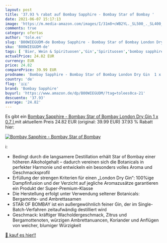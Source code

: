```yaml
---
layout: post
title: '37.93 % rabat auf Bombay Sapphire - Bombay Star of Bombay '
date: 2021-06-07 15:17:13
image: 'https://m.media-amazon.com/images/I/31m8+cWB2YL._SL500_._SL400_.jpg'
comments: true
category: ofertas
author: 'tole.es'
slug: 'B00WIEGUDM-de Bombay Sapphire - Bombay Star of Bombay London Dry Gin 1 x...'
sku: 'B00WIEGUDM-de'
tags: [ 'Bier, Wein & Spirituosen','Gin','Spirituosen','bombay sapphire', ]
actualPrice: 24.82 EUR
currency: EUR
price: 24.82
comparePrice: 39.99 EUR
prodname: 'Bombay Sapphire - Bombay Star of Bombay London Dry Gin  1 x 0.7 l '
country: 'de'
flag: '🇩🇪'
brand: 'Bombay Sapphire'
buyurl: 'https://www.amazon.de/dp/B00WIEGUDM/?tag=tolees0ca-21'
descuento: '37.93'
average: '24.82'
---
```


Es gibt ein [Bombay Sapphire - Bombay Star of Bombay London Dry Gin  1 x 0.7 l ](https://www.amazon.de/dp/B00WIEGUDM/?tag=tolees0ca-21) mit aktuellem Preis 24.82 EUR (original: 39.99 EUR) 37.93 % Rabatt hier:

[![Bombay Sapphire - Bombay Star of Bombay ](https://m.media-amazon.com/images/I/31m8+cWB2YL._SL500_._SL400_.jpg)](https://www.amazon.de/dp/B00WIEGUDM/?tag=tolees0ca-21)

ℹ️:

- Bedingt durch die langsamere Destillation erhält Star of Bombay einer höheren Alkoholgehalt – dadurch vereinen sich die Botanicals in perfekter Harmonie und entwickeln ein besonders volles Aroma und Geschmacksprofil
- Erfüllung der strengen Kriterien für einen „London Dry Gin“: 100%ige Dampfinfusion und der Verzicht auf jegliche Aromazusätze garantieren ein Produkt der Super-Premium-Klasse
- Die Herstellung erfolgt unter Verwendung seltener Botanicals: Bergamotte- und Ambrettasamen
- STAR OF BOMBAY ist ein außergewöhnlich feiner Gin, der im Single-Batch-Verfahren zeitaufwändig destilliert wird
- Geschmack: kräftiger Wacholdergeschmack, Zitrus und Bergamottenoten, würzigen Ambrettanuancen, Koriander und Anflügen von weicher, blumiger Würzigkeit

[🛒 kauf es hier!!](https://www.amazon.de/dp/B00WIEGUDM/?tag=tolees0ca-21)
